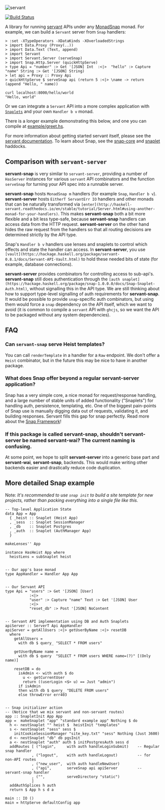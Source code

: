 ![servant](https://raw.githubusercontent.com/haskell-servant/servant/master/servant.png)

[![Build Status](https://travis-ci.org/haskell-servant/servant-snap.svg?branch=master)](https://travis-ci.org/haskell-servant/servant-snap)

A library for running [servant](https://haskell-servant.github.io) APIs under any [MonadSnap](http://snapframework.com) monad. For example, we can build a `Servant` server from `Snap` handlers:



```
> :set -XTypeOperators -XDataKinds -XOverloadedStrings
> import Data.Proxy (Proxy(..))
> import Data.Text (Text, append)
> import Servant
> import Servant.Server (serveSnap)
> import Snap.Http.Server (quickHttpServe)
> type Api = "number" :> Get '[JSON] Int  :<|>  "hello" :> Capture "name" String :> Get '[JSON] String)
> let api = Proxy :: Proxy Api
> quickHttpServe $ serveSnap api (return 5 :<|> \name -> return (append "Hello, " name))

curl localhost:8000/hello/world
"Hello, world"
```

Or we can integrate a `Servant` API into a more complex application with [`Snaplets`](https://hackage.haskell.org/package/snap-1.0.0.0/docs/Snap-Snaplet.html) and your own `Handler b v` monad.

There is a longer example demonstrating this below, and one you can compile at [example/greet.hs](https://github.com/haskell-servant/servant-snap/blob/master/example/greet.hs).

For more information about getting started servant itself, please see the [servant documentation](https://haskell-servant.readthedocs.io/en/stable/). To learn about Snap, see the [snap-core](https://hackage.haskell.org/package/snap-core-1.0.0.0/docs/Snap-Core.html) and [snaplet](https://hackage.haskell.org/package/snap-1.0.0.0/docs/Snap-Snaplet.html) haddocks.


## Comparison with `servant-server`

**servant-snap** is very similar to `servant-server`, providing a number of `HasServer` instances for various `servant` API combinators and the function `serveSnap` for turning your API spec into a runnable server.

**servant-snap** hosts `MonadSnap m` handlers (for example `Snap`, `Handler b v`). **servant-server** hosts `EitherT ServantErr IO` handlers and other monads that can be naturally transformed via `[enter](http://haskell-servant.readthedocs.io/en/stable/tutorial/Server.html#using-another-monad-for-your-handlers)`.
This makes **servant-snap** both a bit more flexible and a bit less type-safe, because **servant-snap** handlers can access data from the HTTP request. **servant-server** on the other hand hides the raw request from the handlers so that all routing decisions are determined strictly by the API type.

Snap's `Handler b v` handlers use lenses and snaplets to control which effects and state the handler can access.
In **servant-server**, you use `[vault](https://hackage.haskell.org/package/servant-0.8.1/docs/Servant-API-Vault.html)` to hold these needed bits of state (for example, database connections).

**servant-server** provides combinators for controlling access to sub-api's. **servant-snap** still does authentication through the `[auth snaplet](https://hackage.haskell.org/package/snap-1.0.0.0/docs/Snap-Snaplet-Auth.html)`, without signalling this in the API type.
We are still thinking about how to support type-level signalling of auth requirements for **servant-snap**.
It would be possible to provide `snap`-specific auth combinators, but using them would force a `snap` dependency on the API itself, which we want to avoid (it is common to compile a `servant` API with `ghcjs`, so we want the API to be packaged without any system dependencies).


## FAQ


### Can `servant-snap` serve Heist templates?

You can call `renderTemplate` in a handler for a `Raw` endpoint. We don't offer a `Heist` combinator, but in the future this may be nice to have in another package.


### What does Snap offer beyond a regular **servant-server** application?

Snap has a very simple core, a nice monad for request/response handling, and a large number of stable units of added functionality ("Snaplets") for handling auth, persistence, templating, etc. One of the biggest pain-points of Snap use is manually digging data out of requests, validating it, and building responses. Servant fills this gap for snap perfectly. Read more about the [Snap Framework](http://www.snapframework.com)!


### If this package is called **servant-snap**, shouldn't **servant-server** be named **servant-wai**? The current naming is confusing.

At some point, we hope to split **servant-server** into a generic base part and **servant-wai**, **servant-snap**, backends. This would make writing other backends easier and drastically reduce code duplication.



## More detailed Snap example

Note: *It's recommended to use `snap init` to build a site template for new projects, rather than packing everything into a single file like this.*


```
-- Top-level Application State
data App = App
  { _heist :: Snaplet (Heist App)
  , _sess  :: Snaplet SessionManager
  , _db    :: Snaplet Postgres
  , _auth  :: Snaplet (AuthManager App)
  }

makeLenses'' App

instance HasHeist App where
  heistLens = subSnaplet heist


-- Our app's base monad
type AppHandler = Handler App App


-- Our Servant API
type Api = "users" :> Get '[JSON] [User]
           :<|>
           "user" :> Capture "name" Text :> Get '[JSON] User
           :<|>
           "reset_db" :> Post '[JSON] NoContent


-- Servant API implementation using DB and Auth Snaplets
apiServer :: ServerT Api AppHandler
apiServer = getAllUsers :<|> getUserByName :<|> resetDB
  where
    getAllUsers =
      with db $ query_ "SELECT * FROM users"

    getUserByName name =
      with db $ query  "SELECT * FROM users WHERE name=(?)" [(Only name)]

    resetDB = do
      isAdmin <- with auth $ do
        u <- getCurrentUser
        return ((userLogin <$> u) == Just "admin")
      if isAdmin
      then with db $ query_ "DELETE FROM users"
      else throwError err403
          

-- Snap initializer action
-- (Notice that we mix servant and non-servant routes)
app :: SnapletInit App App
app =  makeSnaplet "app" "standard example app" Nothing $ do
  h <- nestSnaplet "" heist $  heistInit "templates"
  s <- nestSnaplet "sess" sess $
    initCookieSessionManager "site_key.txt" "sess" Nothing (Just 3600)
  d <- nestSnaplet "db" db pgsInit
  a <- nestSnaplet "auth" auth $ initPostgresAuth sess d
  addRoutes [ ("login",     with auth handleLoginSubmit)    -- Regular snap handler
            , ("logout",    with auth handleLogout)         -- for non-API routes
            , ("new_user",  with auth handleNewUser)
            , ("api",       serveSnap api apiServer         -- servant-snap handler
            , ("",          serveDirectory "static")
            ]
  addAuthSplices h auth
  return $ App h s d a

main :: IO ()
main = httpServe defaultConfig app
```
